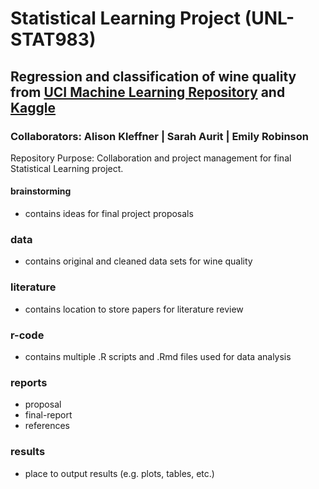 # Statistical Learning Project (UNL-STAT983)
## Regression and classification of wine quality from [UCI Machine Learning Repository](https://archive.ics.uci.edu/ml/datasets/Wine+Quality) and [Kaggle](https://www.kaggle.com/uciml/red-wine-quality-cortez-et-al-2009)
### Collaborators: Alison Kleffner | Sarah Aurit | Emily Robinson 

Repository Purpose: Collaboration and project management for final Statistical Learning project.

#### brainstorming

+ contains ideas for final project proposals

### data

+ contains original and cleaned data sets for wine quality

### literature

+ contains location to store papers for literature review

### r-code

+ contains multiple .R scripts and .Rmd files used for data analysis

### reports

+ proposal
+ final-report
+ references

### results

+ place to output results (e.g. plots, tables, etc.)